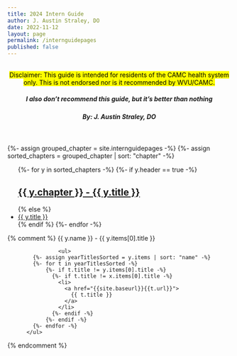 ```yaml
---
title: 2024 Intern Guide
author: J. Austin Straley, DO
date: 2022-11-12
layout: page
permalink: /internguidepages
published: false
---
```


<html>
  <head>
    <link href="{{site.baseurl}}/assets/style_guide.css" rel="stylesheet">
    </head>
  <body>
    <div>
      <br>
      <center><mark>
        Disclaimer: This guide is intended for residents of the CAMC health system only. This is not endorsed nor is it recommended by WVU/CAMC.
        </mark></center>
       <center><h5><i><strong>
        I also don’t recommend this guide, but it’s better than nothing
        </strong></i></h5></center>
       <center><h5>
        By: J. Austin Straley, DO
        </h5></center>
      <br>
      </div>
 
{%- assign grouped_chapter = site.internguidepages -%}
{%- assign sorted_chapters = grouped_chapter | sort: "chapter" -%}
  <ul>
    {%- for y in sorted_chapters -%}
      {%- if y.header == true -%}
        <h2>
          <a href="{{site.baseurl}}{{y.url}}">{{ y.chapter }} - {{ y.title }}</a>
        </h2>
      {% else %}
          <li>
            <a href="{{site.baseurl}}{{y.url}}"> 
              {{ y.title }} 
            </a>
          </li>
      {% endif %}
    {%- endfor -%}
  </ul>
</body>

{% comment %}
          {{ y.name }} - {{ y.items[0].title }}


                    <ul>
            {%- assign yearTitlesSorted = y.items | sort: "name" -%}
            {%- for t in yearTitlesSorted -%}
                {%- if t.title != y.items[0].title -%}
                  {%- if t.title != x.items[0].title -%}
                    <li>
                      <a href="{{site.baseurl}}{{t.url}}"> 
                        {{ t.title }} 
                      </a>
                    </li>
                  {%- endif -%}
                {%- endif -%}
            {%- endfor -%}
          </ul>
{% endcomment %}